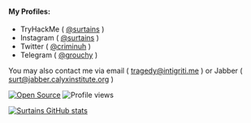 <h4>My Profiles:</h4>

- TryHackMe ( <a href="https://tryhackme.com/p/Surtains">@surtains</a> )
- Instagram ( <a href="https://instagram.com/surtains">@surtains</a> )
- Twitter ( <a href="https://twitter.com/criminuh">@criminuh</a> )
- Telegram ( <a href="https://t.me/grouchy">@grouchy</a> )

You may also contact me via email ( tragedy@intigriti.me ) or Jabber ( surt@jabber.calyxinstitute.org )

[![Open Source](https://badges.frapsoft.com/os/v1/open-source.svg?v=103)](https://opensource.org/)
![Profile views](https://gpvc.arturio.dev/drooling)

[![Surtains GitHub stats](https://github-readme-stats.vercel.app/api?username=drooling&theme=github_dark&show_icons=true)](https://github.com/drooling)
